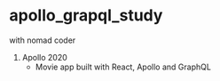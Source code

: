 # apollo_grapql_study

with nomad coder

1. Apollo 2020
   - Movie app built with React, Apollo and GraphQL
